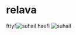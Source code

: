 # relava
fttyf![suhail](https://github.com/user-attachments/assets/6b98d180-d1be-49e0-ae4d-51186a26dc22)
haefl
![suhail](https://github.com/user-attachments/assets/e5224033-c6c3-419a-934a-5308c3301358)
